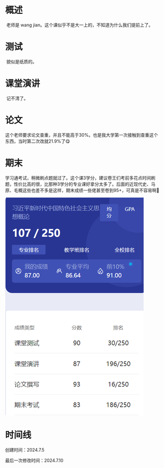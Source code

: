 # 概述

​	老师是 wang jian。这个课似乎不是大一上的，不知道为什么我们提前上了。

# 测试

​	貌似是纸质的。

# 课堂演讲

​	记不清了。

# 论文

​	这个老师要求论文查重，并且不能高于30%。也是我大学第一次接触到查重这个东西，当时第二次改就21.9%了😋

# 期末

​	学习通考试，稍微刷点题就过了。这个课3学分，建议卷王们考前多花点时间刷题，性价比高的很，比那种3学分的专业课好拿分太多了。后面的近现代史、马原、毛概这些也差不多是这样，期末成绩一些佬甚至卷到95+，可真是不容易啊🤣

![image-20240705191819039](习近平新时代中国特色社会主义思想概论-assets/image-20240705191819039.png)

# 时间线

创建时间：2024.7.5

最后一次修改时间：2024.7.10

